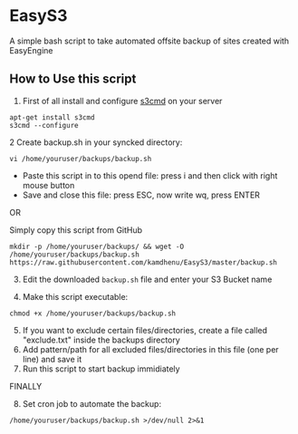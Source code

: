 # EasyS3

A simple bash script to take automated offsite backup of sites created with EasyEngine

## How to Use this script

1. First of all install and configure [s3cmd](https://github.com/s3tools/s3cmd) on your server
```
apt-get install s3cmd
s3cmd --configure
```

2 Create backup.sh in your syncked directory:
```
vi /home/youruser/backups/backup.sh
```
* Paste this script in to this opend file: press i and then click with right mouse button
* Save and close this file: press ESC, now write wq, press ENTER

OR

Simply copy this script from GitHub
```
mkdir -p /home/youruser/backups/ && wget -O /home/youruser/backups/backup.sh https://raw.githubusercontent.com/kamdhenu/EasyS3/master/backup.sh
```

3. Edit the downloaded `backup.sh` file and enter your S3 Bucket name


4. Make this script executable:
```
chmod +x /home/youruser/backups/backup.sh
```

5. If you want to exclude certain files/directories, create a file called "exclude.txt" inside the backups directory
6. Add pattern/path for all excluded files/directories in this file (one per line) and save it
7. Run this script to start backup immidiately

FINALLY

8. Set cron job to automate the backup:
```
/home/youruser/backups/backup.sh >/dev/null 2>&1
```
